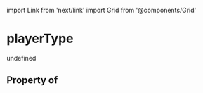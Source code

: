 import Link from 'next/link'
import Grid from '@components/Grid'

# playerType

undefined

## Property of



